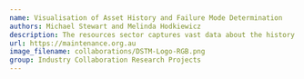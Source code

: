 ```yaml
---
name: Visualisation of Asset History and Failure Mode Determination
authors: Michael Stewart and Melinda Hodkiewicz
description: The resources sector captures vast data about the history of its assets held in structured and unstructured text fields. This project aims to construct knowledge graphs from maintenance work orders in order to visualise historic asset data, provide decision support to reliability engineers, and allow for easy identification of failure modes.
url: https://maintenance.org.au
image_filename: collaborations/DSTM-Logo-RGB.png
group: Industry Collaboration Research Projects
---
```

